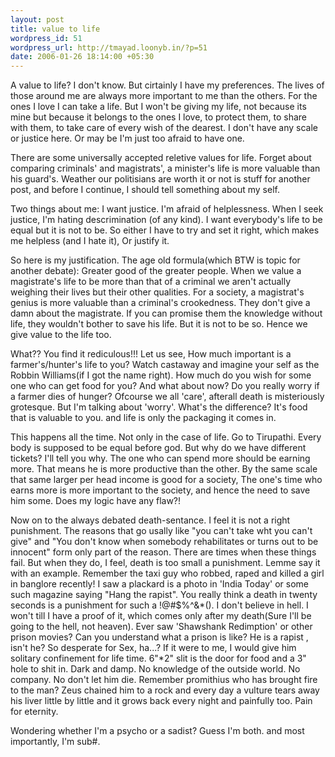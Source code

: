 ```yaml
--- 
layout: post
title: value to life
wordpress_id: 51
wordpress_url: http://tmayad.loonyb.in/?p=51
date: 2006-01-26 18:14:00 +05:30
---
```

<p>A value to life? I don't know. But cirtainly I have my preferences. The lives of those around me are always more important to me than the others. For the ones I love I can take a life. But I won't be giving my life, not because its mine but because it belongs to the ones I love, to protect them, to share with them, to take care of every wish of the dearest. I don't have any scale or justice here. Or may be I'm just too afraid to have one.</p>

<p>There are some universally accepted reletive values for life. Forget about comparing criminals' and magistrats', a minister's life is more valuable than his guard's. Weather our politisians are worth it or not is stuff for another post, and before I continue, I should tell something about my self.</p>

<p>Two things about me: I want justice. I'm afraid of helplessness. When I seek justice, I'm hating descrimination (of any kind). I want everybody's life to be equal but it is not to be. So either I have to try and set it right, which makes me helpless (and I hate it), Or justify it.</p>

<p>So here is my justification. The age old formula(which BTW is topic for another debate): Greater good of the greater people. When we value a magistrate's life to be more than that of a criminal we aren't actually weighing their lives but their other qualities. For a society, a magistrat's genius is more valuable than a criminal's crookedness. They don't give a damn about the magistrate. If you can promise them the knowledge without life, they wouldn't bother to save his life. But it is not to be so. Hence we give value to the life too.</p>

<p>What?? You find it rediculous!!! Let us see, How much important is a farmer's/hunter's life to you? Watch castaway and imagine your self as the Robbin Williams(if I got the name right). How much do you wish for some one who can get food for you? And what about now? Do you really worry if a farmer dies of hunger? Ofcourse we all 'care', afterall death is misteriously grotesque. But I'm talking about 'worry'. What's the difference? It's food that is valuable to you. and life is only the packaging it comes in.</p>

<p>This happens all the time. Not only in the case of life. Go to Tirupathi. Every body is supposed to be equal before god. But why do we have different tickets? I'll tell you why. The one who can spend more should be earning more. That means he is more productive than the other. By the same scale that same larger per head income is good for a society, The one's time who earns more is more important to the society, and hence the need to save him some. Does my logic have any flaw?!</p>

<p>Now on to the always debated death-sentance. I feel it is not a right punishment. The reasons that go usally like "you can't take wht you can't give" and "You don't know when somebody rehabilitates or turns out to be innocent" form only part of the reason. There are times when these things fail. But when they do, I feel, death is too small a punishment. Lemme say it with an example. Remember the taxi guy who robbed, raped and killed a girl in banglore recently! I saw a plackard is a photo in 'India Today' or some such magazine saying "Hang the rapist". You really think a death in twenty seconds is a punishment for such a !@#$%^&*(). I don't believe in hell. I won't till I have a proof of it, which comes only after my death(Sure I'll be going to the hell, not heaven). Ever saw 'Shawshank Redimption' or other prison movies? Can you understand what a prison is like? He is a rapist , isn't he? So desperate for Sex, ha...? If it were to me, I would give him solitary confinement for life time. 6"*2" slit is the door for food and a 3" hole to shit in. Dark and damp. No knowledge of the outside world. No company. No don't let him die. Remember promithius who has brought fire to the man? Zeus chained him to a rock and every day a vulture tears away his liver little by little and it grows back every night and painfully too. Pain for eternity.</p>

<p>Wondering whether I'm a psycho or a sadist? Guess I'm both. and most importantly, I'm sub#.</p>
